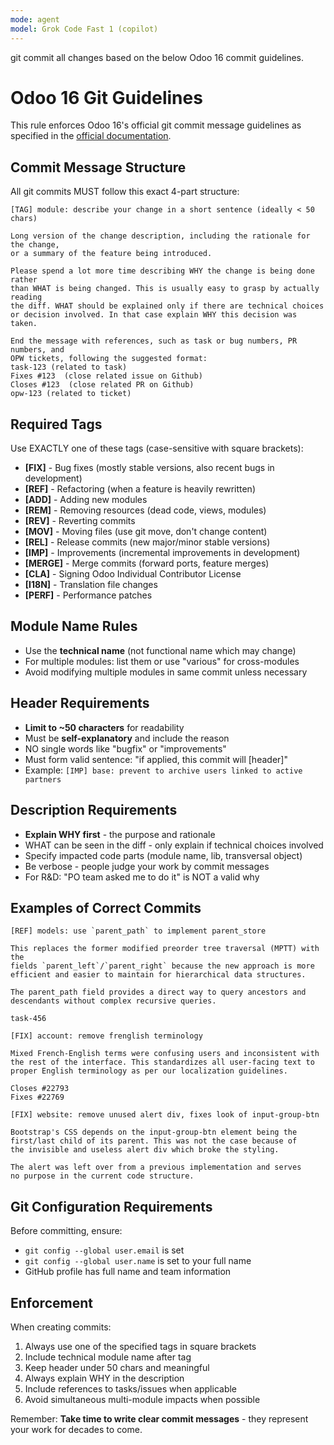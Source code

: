```yaml
---
mode: agent
model: Grok Code Fast 1 (copilot)
---
```

git commit all changes based on the below Odoo 16 commit guidelines. 

# Odoo 16 Git Guidelines

This rule enforces Odoo 16's official git commit message guidelines as specified in the [official documentation](mdc:https:/www.odoo.com/documentation/16.0/contributing/development/git_guidelines.html).

## Commit Message Structure

All git commits MUST follow this exact 4-part structure:

```
[TAG] module: describe your change in a short sentence (ideally < 50 chars)

Long version of the change description, including the rationale for the change,
or a summary of the feature being introduced.

Please spend a lot more time describing WHY the change is being done rather
than WHAT is being changed. This is usually easy to grasp by actually reading
the diff. WHAT should be explained only if there are technical choices
or decision involved. In that case explain WHY this decision was taken.

End the message with references, such as task or bug numbers, PR numbers, and
OPW tickets, following the suggested format:
task-123 (related to task)
Fixes #123  (close related issue on Github)
Closes #123  (close related PR on Github)
opw-123 (related to ticket)
```

## Required Tags

Use EXACTLY one of these tags (case-sensitive with square brackets):

- **[FIX]** - Bug fixes (mostly stable versions, also recent bugs in development)
- **[REF]** - Refactoring (when a feature is heavily rewritten)
- **[ADD]** - Adding new modules
- **[REM]** - Removing resources (dead code, views, modules)
- **[REV]** - Reverting commits
- **[MOV]** - Moving files (use git move, don't change content)
- **[REL]** - Release commits (new major/minor stable versions)
- **[IMP]** - Improvements (incremental improvements in development)
- **[MERGE]** - Merge commits (forward ports, feature merges)
- **[CLA]** - Signing Odoo Individual Contributor License
- **[I18N]** - Translation file changes
- **[PERF]** - Performance patches

## Module Name Rules

- Use the **technical name** (not functional name which may change)
- For multiple modules: list them or use "various" for cross-modules
- Avoid modifying multiple modules in same commit unless necessary

## Header Requirements

- **Limit to ~50 characters** for readability
- Must be **self-explanatory** and include the reason
- NO single words like "bugfix" or "improvements"
- Must form valid sentence: "if applied, this commit will [header]"
- Example: `[IMP] base: prevent to archive users linked to active partners`

## Description Requirements

- **Explain WHY first** - the purpose and rationale
- WHAT can be seen in the diff - only explain if technical choices involved
- Specify impacted code parts (module name, lib, transversal object)
- Be verbose - people judge your work by commit messages
- For R&D: "PO team asked me to do it" is NOT a valid why

## Examples of Correct Commits

```
[REF] models: use `parent_path` to implement parent_store

This replaces the former modified preorder tree traversal (MPTT) with the
fields `parent_left`/`parent_right` because the new approach is more
efficient and easier to maintain for hierarchical data structures.

The parent_path field provides a direct way to query ancestors and
descendants without complex recursive queries.

task-456
```

```
[FIX] account: remove frenglish terminology

Mixed French-English terms were confusing users and inconsistent with
the rest of the interface. This standardizes all user-facing text to
proper English terminology as per our localization guidelines.

Closes #22793
Fixes #22769
```

```
[FIX] website: remove unused alert div, fixes look of input-group-btn

Bootstrap's CSS depends on the input-group-btn element being the
first/last child of its parent. This was not the case because of
the invisible and useless alert div which broke the styling.

The alert was left over from a previous implementation and serves
no purpose in the current code structure.
```

## Git Configuration Requirements

Before committing, ensure:
- `git config --global user.email` is set
- `git config --global user.name` is set to your full name
- GitHub profile has full name and team information

## Enforcement

When creating commits:
1. Always use one of the specified tags in square brackets
2. Include technical module name after tag
3. Keep header under 50 chars and meaningful
4. Always explain WHY in the description
5. Include references to tasks/issues when applicable
6. Avoid simultaneous multi-module impacts when possible

Remember: **Take time to write clear commit messages** - they represent your work for decades to come.
